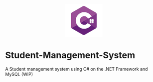 <p align="center">
  <img
    src="https://github.com/majda-dev/Student-Management-System/blob/main/c%23.png?raw=true"
    alt="C#'s custom image"
   width='120';"
  />
</p>

# Student-Management-System
A Student management system using C# on the .NET Framework and MySQL (WIP)
